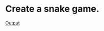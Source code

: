 # Create a snake game. 

[Output](https://chat.openai.com/share/197ec592-eecc-4b13-8a2d-b6e750e987ff)

